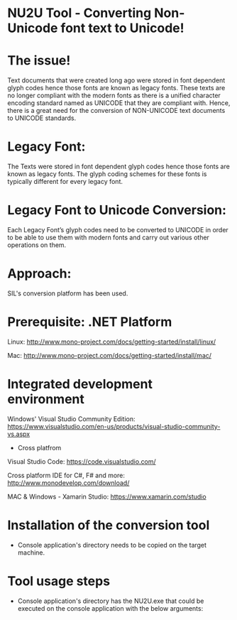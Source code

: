 # NU2U Tool - Converting Non-Unicode font text to Unicode!

# The issue!
Text documents that were created long ago were stored in font dependent glyph codes hence those fonts are known as legacy fonts. These texts are no longer compliant with the modern fonts as there is a unified character encoding standard named as UNICODE that they are compliant with. Hence, there is a great need for the conversion of NON-UNICODE text documents to UNICODE standards.

# Legacy Font:
The Texts were stored in font dependent glyph codes hence those fonts are known as legacy fonts. The glyph coding schemes for these fonts is typically different for every legacy font.

# Legacy Font to Unicode Conversion:
Each Legacy Font’s glyph codes need to be converted to UNICODE in order to be able to use them with modern fonts and carry out various other operations on them.

# Approach:
SIL's conversion platform has been used.

# Prerequisite: .NET Platform

Linux: http://www.mono-project.com/docs/getting-started/install/linux/

Mac: http://www.mono-project.com/docs/getting-started/install/mac/

# Integrated development environment

Windows' Visual Studio Community Edition: https://www.visualstudio.com/en-us/products/visual-studio-community-vs.aspx

- Cross platfrom

Visual Studio Code: https://code.visualstudio.com/

Cross platform IDE for C#, F# and more: http://www.monodevelop.com/download/

MAC & Windows - Xamarin Studio: https://www.xamarin.com/studio

# Installation of the conversion tool

- Console application's directory needs to be copied on the target machine.

# Tool usage steps

- Console application's directory has the NU2U.exe that could be executed on the console application with the below arguments:


